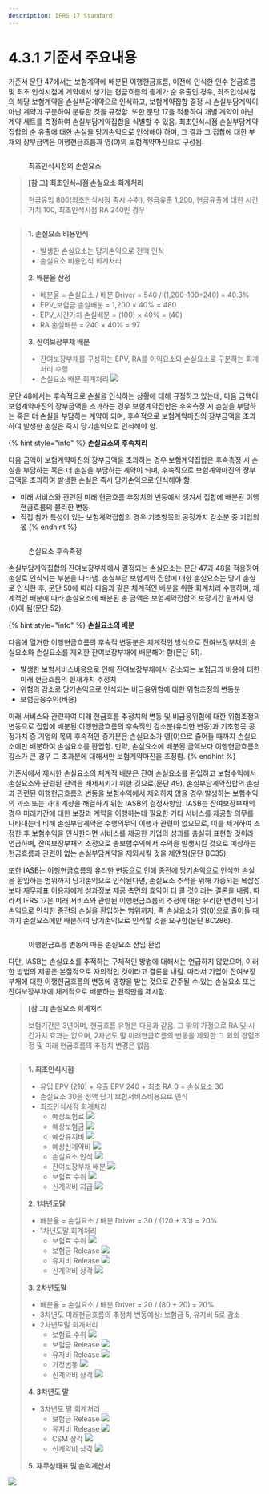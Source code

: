 ```yaml
---
description: IFRS 17 Standard
---
```


# 4.3.1 기준서 주요내용

기준서 문단 47에서는 보험계약에 배분된 이행현금흐름, 이전에 인식한 인수 현금흐름 및 최초 인식시점에 계약에서 생기는 현금흐름의 총계가 순 유출인 경우, 최초인식시점의 해당 보험계약을 손실부담계약으로 인식하고, 보험계약집합 결정 시 손실부담계약이 아닌 계약과 구분하여 분류할 것을 규정함. 또한 문단 17을 적용하여 개별 계약이 아닌 계약 세트를 측정하여 손실부담계약집합을 식별할 수 있음. 최초인식시점 손실부담계약집합의 순 유출에 대한 손실을 당기손익으로 인식해야 하며, 그 결과 그 집합에 대한 부채의 장부금액은 이행현금흐름과 영(0)의 보험계약마진으로 구성됨.

<figure><img src="../../.gitbook/assets/assets_-MCq_hIKPo4BhcKtBqTt_-MMU3hpHv0B15y2l6VJg_-MMU6Nf9okGXir3Mdj3D_그림4-11 (1).webp" alt=""><figcaption><p>최초인식시점의 손실요소</p></figcaption></figure>

> **\[참 고] 최초인식시점 손실요소 회계처리**&#x20;
>
> 현금유입 800(최초인식시점 즉시 수취), 현금유출 1,200, 현금유출에 대한 시간가치 100, 최초인식시점 RA 240인 경우

<figure><img src="../../.gitbook/assets/assets_-MCq_hIKPo4BhcKtBqTt_-MMU3hpHv0B15y2l6VJg_-MMU7rXWWtdUviRUO6oX_참고4-22.png" alt=""><figcaption></figcaption></figure>

>
>
> **1. 손실요소 비용인식**
>
> * 발생한 손실요소는 당기손익으로 전액 인식
> * 손실요소 비용인식 회계처리 <img src="broken-reference" alt="" data-size="original">&#x20;
>
> **2. 배분율 산정**&#x20;
>
> * 배분율 = 손실요소 / 배분 Driver = 540 / (1,200-100+240) = 40.3%
> * EPV\_보험금 손실배분 = 1,200 × 40% = 480
> * EPV\_시간가치 손실배분 = (100) × 40% = (40)
> * RA 손실배분 = 240 × 40% = 97
>
> **3. 잔여보장부채 배분** &#x20;
>
> * 잔여보장부채를 구성하는 EPV, RA를 이익요소와 손실요소로 구분하는 회계처리 수행&#x20;
> * 손실요소 배분 회계처리&#x20;>   &#x20;![](<../../.gitbook/assets/assets\_-MCq\_hIKPo4BhcKtBqTt\_-MMU3hpHv0B15y2l6VJg\_-MMU9-DWy\_F9vkTttvhC\_참고4-22 분개 2.webp>)

문단 48에서는 후속적으로 손실을 인식하는 상황에 대해 규정하고 있는데, 다음 금액이 보험계약마진의 장부금액을 초과하는 경우 보험계약집합은 후속측정 시 손실을 부담하는 혹은 더 손실을 부담하는 계약이 되며, 후속적으로 보험계약마진의 장부금액을 초과하여 발생한 손실은 즉시 당기손익으로 인식해야 함. &#x20;

{% hint style="info" %}
**손실요소의 후속처리**&#x20;

다음 금액이 보험계약마진의 장부금액을 초과하는 경우 보험계약집합은 후속측정 시 손실을 부담하는 혹은 더 손실을 부담하는 계약이 되며, 후속적으로 보험계약마진의 장부금액을 초과하여 발생한 손실은 즉시 당기손익으로 인식해야 함. &#x20;

* 미래 서비스와 관련된 미래 현금흐름 추정치의 변동에서 생겨서 집합에 배분된 이행현금흐름의 불리한 변동
* 직접 참가 특성이 있는 보험계약집합의 경우 기초항목의 공정가치 감소분 중 기업의 몫
{% endhint %}

<figure><img src="../../.gitbook/assets/assets_-MCq_hIKPo4BhcKtBqTt_-MMU3hpHv0B15y2l6VJg_-MMU9KUJKxSPWh6FTaWI_그림4-12.webp" alt=""><figcaption><p>손실요소 후속측정</p></figcaption></figure>

손실부담계약집합의 잔여보장부채에서 결정되는 손실요소는 문단 47과 48을 적용하여 손실로 인식되는 부분을 나타냄. 손실부담 보험계약 집합에 대한 손실요소는 당기 손실로 인식한 후, 문단 50에 따라 다음과 같은 체계적인 배분을 위한 회계처리 수행하며, 체계적인 배분에 따라 손실요소에 배분된 총 금액은 보험계약집합의 보장기간 말까지 영(0)이 됨(문단 52).&#x20;

{% hint style="info" %}
**손실요소의 배분**

다음에 열거한 이행현금흐름의 후속적 변동분은 체계적인 방식으로 잔여보장부채의 손실요소와 손실요소를 제외한 잔여보장부채에 배분해야 함(문단 51).

* 발생한 보험서비스비용으로 인해 잔여보장부채에서 감소되는 보험금과 비용에 대한 미래 현금흐름의 현재가치 추정치&#x20;
* 위험의 감소로 당기손익으로 인식되는 비금융위험에 대한 위험조정의 변동분
* 보험금융수익(비용)&#x20;

미래 서비스와 관련하여 미래 현금흐름 추정치의 변동 및 비금융위험에 대한 위험조정의 변동으로 집합에 배분된 이행현금흐름의 후속적인 감소분(유리한 변동)과 기초항목 공정가치 중 기업의 몫의 후속적인 증가분은 손실요소가 영(0)으로 줄어들 때까지 손실요소에만 배분하여 손실요소를 환입함. 만약, 손실요소에 배분된 금액보다 이행현금흐름의 감소가 큰 경우 그 초과분에 대해서만 보험계약마진을 조정함.&#x20;
{% endhint %}

기준서에서 제시한 손실요소의 체계적 배분은 잔여 손실요소를 환입하고 보험수익에서 손실요소와 관련된 잔액을 배제시키기 위한 것으로(문단 49), 손실부담계약집합의 손실과 관련된 이행현금흐름의 변동을 보험수익에서 제외하지 않을 경우 발생하는 보험수익의 과소 또는 과대 계상을 해결하기 위한 IASB의 결정사항임. IASB는 잔여보장부채의 경우 미래기간에 대한 보장과 계약을 이행하는데 필요한 기타 서비스를 제공할 의무를 나타내는데 비해 손실부담계약은 수행의무의 이행과 관련이 없으므로, 이를 제거하여 조정한 후 보험수익을 인식한다면 서비스를 제공한 기업의 성과를 충실히 표현할 것이라 언급하며, 잔여보장부채의 조정으로 총보험수익에서 수익을 발생시킬 것으로 예상하는 현금흐름과 관련이 없는 손실부담계약을 제외시킬 것을 제안함(문단 BC35).  &#x20;

또한 IASB는 이행현금흐름의 유리한 변동으로 인해 종전에 당기손익으로 인식한 손실을 환입하는 범위까지 당기손익으로 인식된다면, 손실요소 추적을 위해 가중되는 복잡성 보다 재무제표 이용자에게 성과정보 제공 측면의 효익이 더 클 것이라는 결론을 내림. 따라서 IFRS 17은 미래 서비스와 관련된 이행현금흐름의 추정에 대한 유리한 변경이 당기손익으로 인식한 종전의 손실을 환입하는 범위까지, 즉 손실요소가 영(0)으로 줄어들 때까지 손실요소에만 배분하여 당기손익으로 인식할 것을 요구함(문단 BC286).  &#x20;

<figure><img src="../../.gitbook/assets/assets_-MCq_hIKPo4BhcKtBqTt_-MMU3hpHv0B15y2l6VJg_-MMUA8RMnlikhe3eDCJP_그림4-13.webp" alt=""><figcaption><p>이행현금흐름 변동에 따른 손실요소 전입·환입</p></figcaption></figure>

다만, IASB는 손실요소를 추적하는 구체적인 방법에 대해서는 언급하지 않았으며, 이러한 방법의 제공은 본질적으로 자의적인 것이라고 결론을 내림. 따라서 기업이 잔여보장부채에 대한 이행현금흐름의 변동에 영향을 받는 것으로 간주될 수 있는 손실요소 또는 잔여보장부채에 체계적으로 배분하는 원칙만을 제시함. &#x20;

> **\[참 고] 손실요소 회계처리**&#x20;
>
> 보험기간은 3년이며, 현금흐름 유형은 다음과 같음. 그 밖의 가정으로 RA 및 시간가치 효과는 없으며, 2차년도 말 미래현금흐름의 변동을 제외한 그 외의 경험조정 및 미래 현금흐름의 추정치 변경은 없음. &#x20;

<figure><img src="../../.gitbook/assets/assets_-MCq_hIKPo4BhcKtBqTt_-MMUAco1qHWGOElnv-HA_-MMUCS16xffdEBjuNskj_참고4-23.png" alt=""><figcaption></figcaption></figure>

> **1. 최초인식시점** &#x20;
>
> * 유입 EPV (210) + 유출 EPV 240 + 최초 RA 0 = 손실요소 30
> * 손실요소 30을 전액 당기 보험서비스비용으로 인식&#x20;
> * 최초인식시점 회계처리&#x20;
>   * 예상보험료              ![](<../../.gitbook/assets/assets\_-MCq\_hIKPo4BhcKtBqTt\_-MMUAco1qHWGOElnv-HA\_-MMUKmAduIpNClT4MblT\_참고4-23 분개 1-1.webp>)
>   * 예상보험금              ![](<../../.gitbook/assets/assets\_-MCq\_hIKPo4BhcKtBqTt\_-MMUAco1qHWGOElnv-HA\_-MMUKrWCuGdN3\_Fv0TTe\_참고4-23 분개 1-2.webp>) &#x20;
>   * 예상유지비              ![](<../../.gitbook/assets/assets\_-MCq\_hIKPo4BhcKtBqTt\_-MMUAco1qHWGOElnv-HA\_-MMUKvq9qSGv-exk84Dm\_참고4-23 분개 1-3.webp>)&#x20;
>   * 예상신계약비          ![](<../../.gitbook/assets/assets\_-MCq\_hIKPo4BhcKtBqTt\_-MMUAco1qHWGOElnv-HA\_-MMUL1CpcZUk9JO8Ov\_1\_참고4-23 분개 1-4.webp>)
>   * 손실요소 인식         ![](<../../.gitbook/assets/assets\_-MCq\_hIKPo4BhcKtBqTt\_-MMUAco1qHWGOElnv-HA\_-MMUL7yv9bc8TliXgu9I\_참고4-23 분개 1-5.webp>)&#x20;
>   * 잔여보장부채 배분 ![](<../../.gitbook/assets/assets\_-MCq\_hIKPo4BhcKtBqTt\_-MMUAco1qHWGOElnv-HA\_-MMULMDLKQ1zOpfIfG1S\_참고4-23 분개 1-6.webp>)
>   * 보험료 수취             ![](<../../.gitbook/assets/assets\_-MCq\_hIKPo4BhcKtBqTt\_-MMUAco1qHWGOElnv-HA\_-MMULSrqTTX5d\_EcWTLQ\_참고4-23 분개 1-7.webp>)
>   * 신계약비 지급         ![](<../../.gitbook/assets/assets\_-MCq\_hIKPo4BhcKtBqTt\_-MMUAco1qHWGOElnv-HA\_-MMULWevJdL368M01iLW\_참고4-23 분개 1-8.webp>)
>
> **2. 1차년도말** &#x20;
>
> * 배분율 = 손실요소 / 배분 Driver = 30 / (120 + 30) = 20%
> * 1차년도말 회계처리
>   * 보험료 수취       ![](<../../.gitbook/assets/assets\_-MCq\_hIKPo4BhcKtBqTt\_-MMUAco1qHWGOElnv-HA\_-MMUMw2RJkYRdn4Egcvo\_참고4-23 분개 2-1.webp>)
>   * 보험금 Release ![](<../../.gitbook/assets/assets\_-MCq\_hIKPo4BhcKtBqTt\_-MMUAco1qHWGOElnv-HA\_-MMUMz3CGZ5OX1HYGwfL\_참고4-23 분개 2-2.webp>)
>   * 유지비 Release ![](<../../.gitbook/assets/assets\_-MCq\_hIKPo4BhcKtBqTt\_-MMUAco1qHWGOElnv-HA\_-MMUN04HrqpnJIAGKdJl\_참고4-23 분개 2-3.webp>)
>   * 신계약비 상각   ![](<../../.gitbook/assets/assets\_-MCq\_hIKPo4BhcKtBqTt\_-MMUAco1qHWGOElnv-HA\_-MMUN2F6RQ2J6NcRhB1r\_참고4-23 분개 2-4.webp>)
>
> **3. 2차년도말** &#x20;
>
> * 배분율 = 손실요소 / 배분 Driver = 20 / (80 + 20) = 20%
> * 3차년도 미래현금흐름의 추정치 변동예상: 보험금 5, 유지비 5로 감소
> * 2차년도말 회계처리
>   * 보험료 수취       ![](<../../.gitbook/assets/assets\_-MCq\_hIKPo4BhcKtBqTt\_-MMUAco1qHWGOElnv-HA\_-MMUO9WS7q8eZf2WO0m-\_참고4-23 분개 3-1.webp>)
>   * 보험금 Release ![](<../../.gitbook/assets/assets\_-MCq\_hIKPo4BhcKtBqTt\_-MMUAco1qHWGOElnv-HA\_-MMUOC4\_g02z0c4qFejn\_참고4-23 분개 3-2.webp>)
>   * 유지비 Release ![](<../../.gitbook/assets/assets\_-MCq\_hIKPo4BhcKtBqTt\_-MMUAco1qHWGOElnv-HA\_-MMUOby-3dZJYi\_ad2Ub\_참고4-23 분개 3-3.webp>)
>   * 가정변동            ![](<../../.gitbook/assets/assets\_-MCq\_hIKPo4BhcKtBqTt\_-MMUAco1qHWGOElnv-HA\_-MMUOfE8ymZytMsfur-S\_참고4-23 분개 3-4.webp>)
>   * 신계약비 상각   ![](<../../.gitbook/assets/assets\_-MCq\_hIKPo4BhcKtBqTt\_-MMUAco1qHWGOElnv-HA\_-MMUOiAbpDwxTjGWvlz5\_참고4-23 분개 3-5.webp>)
>
> **4. 3차년도 말**&#x20;
>
> * 3차년도 말 회계처리&#x20;
>   * 보험금 Release ![](<../../.gitbook/assets/assets\_-MCq\_hIKPo4BhcKtBqTt\_-MMUAco1qHWGOElnv-HA\_-MMUP\_K3P0Lqck8QWvR6\_참고4-23 분개 4-1.webp>)
>   * 유지비 Release ![](<../../.gitbook/assets/assets\_-MCq\_hIKPo4BhcKtBqTt\_-MMUAco1qHWGOElnv-HA\_-MMUPcVlHZOgoDJcvzMp\_참고4-23 분개 4-2.webp>)
>   * CSM 상각           ![](<../../.gitbook/assets/assets\_-MCq\_hIKPo4BhcKtBqTt\_-MMUAco1qHWGOElnv-HA\_-MMUPeqKa11Tx\_tdpjC\_\_참고4-23 분개 4-3.webp>)
>   * 신계약비 상각   ![](<../../.gitbook/assets/assets\_-MCq\_hIKPo4BhcKtBqTt\_-MMUAco1qHWGOElnv-HA\_-MMUPhICnabHj1T4xyQk\_참고4-23 분개 4-4.webp>)
>
> **5. 재무상태표 및 손익계산서**&#x20;

![](<../../.gitbook/assets/assets\_-MCq\_hIKPo4BhcKtBqTt\_-MMUAco1qHWGOElnv-HA\_-MMUQ8zlqYL7AjLLAkln\_참조4-23 BS.png>)
